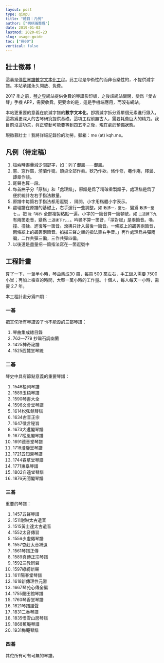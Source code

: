 ```yaml
---
layout: post
type: qinpu
title: "總目｜凡例"
author: ["柯棋瀚整理"]
date: 2019-01-02
lastmod: 2020-05-23
slug: usage-guide
toc: ["冊00"]
vertical: false
---
```


## 壯士徵募！

這裏是<u>傳世琴譜數字文本化工程</u>。此工程是學術性的而非音樂性的，不提供減字譜。本站承諾永久開放、免費。

2017 秊之前，<u>琴之界</u>網站提供免費的琴譜影印版，之後該網站關閉，變爲「愛古琴」手機 APP，需要收費。更要命的是，這是手機端應用，而沒有網站。

本站更重要的意義在於減字譜的**數字文本化**，卽將減字拆分爲單個元素進行錄入，這將爲更深入的古琴研究提供基礎。這項工程前無古人，需要耗費巨大的精力。我目前沒這功夫，眞正啓動可能要等到四五秊之後，現在處於預備狀態。

現徵募壯士！我將詳細記錄伱的功勞。郵箱：me (at) kqh.me。

## 凡例（待定稿）

1. 檢索時盡量減少關鍵字，如：列子御風——御風。
2. 窻、窓作窗，漪蘭作猗。頤貞全部作眞。欵乃作欸。脩作修，菴作庵，釋曇、譚章作談。
3. 尾聲也算一段。
4. 每首曲子分「原譜」和「處理譜」，原譜是爲了精確重製譜子，處理譜是爲了便於統計左右手指法數量。
5. 原譜中每箇右手指法都用逗號 `，` 隔開，小字用楷體小字表示。
6. 處理譜在原譜的基礎上，右手進行一些調整，如 `散拂一，至七，` 變爲 `散拂一至七，`。把 `從「再作` 全部複製粘貼一遍。小字的一箇音算一箇頓號，如 `二退猱下九` 有兩箇走音，變爲 `二退猱下九、、`。吟猱不算一箇音，「拶對起」是兩箇音。喚、撞、撞猱、進復等一箇音。滾拂只計入最後一箇音。一條絃上的蠲筭兩箇音，兩條絃上的蠲筭兩箇音。掐撮三聲之類的指法筭右手音。」再作處理爲共彈兩徧，二作共彈三徧，三作共彈四徧。
7. 以後還是盡量把一箇指法寫在一箇逗號中

## 工程計畫

算了一下，一葉半小時，<v>琴曲集成</v>30 冊，每冊 500 枼左右，手工錄入需要 7500 小旹；再加上檢查的時間，大槩一萬小時的工作量。十個人，每人每天一小時，需要 2.7 年。

本工程計畫分爲四期：

### 一㫷

把其佗所有琴譜毀了也不能毀的三部琴譜：

1. <v>琴曲集成</v>緫目錄
2. 762—779 抄<v>碣石調幽蘭</v>
3. 1425<v>神奇祕譜</v>
4. 1525<v>西麓堂琴統</v>

### 二㫷

琴史中具有節點意義的重要琴譜：

1. 1546<v>梧岡琴譜</v>
2. 1589<v>玉梧琴譜</v>
3. 1590<v>琴書大全</v>
4. 1596<v>文會堂琴譜</v>
5. 1614<v>松弦館琴譜</v>
6. 1634<v>古音正宗</v>
7. 1647<v>徽言秘旨</v>
8. 1673<v>大還閣琴譜</v>
9. 1677<v>松風閣琴譜</v>
10. 1691<v>德音堂琴譜</v>
11. 1718<v>澄鑒堂琴譜</v>
12. 1721<v>五知齋琴譜</v>
13. 1744<v>春草堂琴譜</v>
14. 1771<v>東皋琴譜</v>
15. 1802<v>自遠堂琴譜</v>
16. 1876<v>天聞閣琴譜</v>

### 三㫷

重要的琴譜：

1. 1457<v>五聲琴譜</v>
2. 1511<v>謝琳太古遺音</v>
3. 1515<v>黃士達太古遺音</v>
4. 1552<v>太音傳習</v>
5. 1556<v>步虛僊琴譜</v>
6. 1557<v>杏莊太音補遺</v>
7. 1561<v>琴譜正傳</v>
8. 1589<v>真傳正宗琴譜</v>
9. 1592<v>三教同聲</v>
10. 1597<v>綠綺新聲</v>
11. 1611<v>陽春堂琴譜</v>
12. 1618<v>新傳理性元雅</v>
13. 1667<v>琴苑心傳全編</v>
14. 1755<v>蘭田館琴譜</v>
15. 1760<v>琴香堂琴譜</v>
16. 1821<v>琴譜諧聲</v>
17. 1831<v>二香琴譜</v>
18. 1835<v>悟雪山房琴譜</v>
19. 1868<v>蕉庵琴譜</v>
20. 1931<v>梅庵琴譜</v>

### 四㫷

其佗所有可有可無的琴譜。

